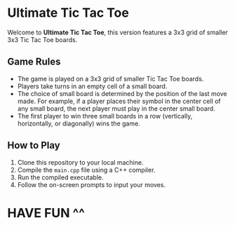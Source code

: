 # Ultimate Tic Tac Toe

Welcome to **Ultimate Tic Tac Toe**, this version features a 3x3 grid of smaller 3x3 Tic Tac Toe boards.

## Game Rules

- The game is played on a 3x3 grid of smaller Tic Tac Toe boards.
- Players take turns in an empty cell of a small board.
- The choice of small board is determined by the position of the last move made. For example, if a player places their symbol in the center cell of any small board, the next player must play in the center small board.
- The first player to win three small boards in a row (vertically, horizontally, or diagonally) wins the game.

## How to Play

1. Clone this repository to your local machine.
2. Compile the `main.cpp` file using a C++ compiler.
3. Run the compiled executable.
4. Follow the on-screen prompts to input your moves.

# HAVE FUN ^^
